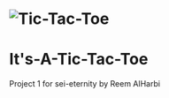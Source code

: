 # ![Tic-Tac-Toe](https://drive.google.com/drive/u/0/folders/1msUc9sJI6DtvzKAZA2SbIoLDnlPkh16l) 

# It's-A-Tic-Tac-Toe
Project 1 for sei-eternity by Reem AlHarbi

